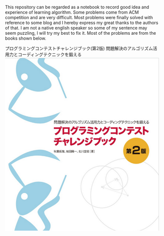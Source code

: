 This repository can be regarded as a notebook to record good idea and experience of learning algorithm. Some problems come from ACM competition and are very difficult. Most problems were finally solved with reference to some blog and I hereby express my great thanks to the authors of that. I am not a native english speaker so some of my sentence may seem puzzling, I will try my best to fix it.
Most of the problems are from the books shown below.

プログラミングコンテストチャレンジブック(第2版) 問題解決のアルゴリズム活用力とコーディングテクニックを鍛える
![image](https://github.com/nappleyjq/algorithm/raw/master/programming_contest.png)
